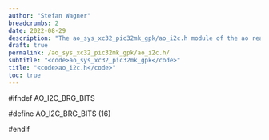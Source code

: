 ```yaml
---
author: "Stefan Wagner"
breadcrumbs: 2
date: 2022-08-29
description: "The ao_sys_xc32_pic32mk_gpk/ao_i2c.h module of the ao real-time operating system."
draft: true
permalink: /ao_sys_xc32_pic32mk_gpk/ao_i2c.h/ 
subtitle: "<code>ao_sys_xc32_pic32mk_gpk</code>"
title: "<code>ao_i2c.h</code>"
toc: true
---
```


#ifndef AO_I2C_BRG_BITS

#define AO_I2C_BRG_BITS     (16)

#endif

